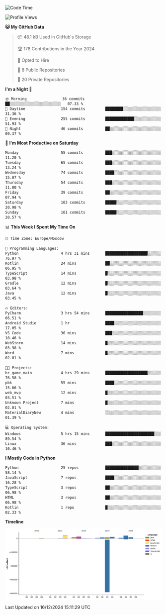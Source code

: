 <!--START_SECTION:waka-->
![Code Time](http://img.shields.io/badge/Code%20Time-566%20hrs%2018%20mins-blue)

![Profile Views](http://img.shields.io/badge/Profile%20Views-3-blue)

**🐱 My GitHub Data** 

> 📦 48.1 kB Used in GitHub's Storage 
 > 
> 🏆 178 Contributions in the Year 2024
 > 
> 💼 Opted to Hire
 > 
> 📜 8 Public Repositories 
 > 
> 🔑 20 Private Repositories 
 > 
**I'm a Night 🦉** 

```text
🌞 Morning                36 commits          ██░░░░░░░░░░░░░░░░░░░░░░░   07.33 % 
🌆 Daytime                154 commits         ████████░░░░░░░░░░░░░░░░░   31.36 % 
🌃 Evening                255 commits         █████████████░░░░░░░░░░░░   51.93 % 
🌙 Night                  46 commits          ██░░░░░░░░░░░░░░░░░░░░░░░   09.37 % 
```
📅 **I'm Most Productive on Saturday** 

```text
Monday                   55 commits          ███░░░░░░░░░░░░░░░░░░░░░░   11.20 % 
Tuesday                  65 commits          ███░░░░░░░░░░░░░░░░░░░░░░   13.24 % 
Wednesday                74 commits          ████░░░░░░░░░░░░░░░░░░░░░   15.07 % 
Thursday                 54 commits          ███░░░░░░░░░░░░░░░░░░░░░░   11.00 % 
Friday                   39 commits          ██░░░░░░░░░░░░░░░░░░░░░░░   07.94 % 
Saturday                 103 commits         █████░░░░░░░░░░░░░░░░░░░░   20.98 % 
Sunday                   101 commits         █████░░░░░░░░░░░░░░░░░░░░   20.57 % 
```


📊 **This Week I Spent My Time On** 

```text
🕑︎ Time Zone: Europe/Moscow

💬 Programming Languages: 
Python                   4 hrs 31 mins       ███████████████████░░░░░░   76.97 % 
Kotlin                   24 mins             ██░░░░░░░░░░░░░░░░░░░░░░░   06.95 % 
TypeScript               14 mins             █░░░░░░░░░░░░░░░░░░░░░░░░   03.98 % 
Gradle                   12 mins             █░░░░░░░░░░░░░░░░░░░░░░░░   03.64 % 
Java                     12 mins             █░░░░░░░░░░░░░░░░░░░░░░░░   03.45 % 

🔥 Editors: 
PyCharm                  3 hrs 54 mins       █████████████████░░░░░░░░   66.51 % 
Android Studio           1 hr                ████░░░░░░░░░░░░░░░░░░░░░   17.05 % 
VS Code                  36 mins             ███░░░░░░░░░░░░░░░░░░░░░░   10.46 % 
WebStorm                 14 mins             █░░░░░░░░░░░░░░░░░░░░░░░░   03.98 % 
Word                     7 mins              █░░░░░░░░░░░░░░░░░░░░░░░░   02.01 % 

🐱‍💻 Projects: 
hr_game_main             4 hrs 29 mins       ███████████████████░░░░░░   76.58 % 
pbk                      55 mins             ████░░░░░░░░░░░░░░░░░░░░░   15.66 % 
web_mvp                  12 mins             █░░░░░░░░░░░░░░░░░░░░░░░░   03.51 % 
Unknown Project          7 mins              █░░░░░░░░░░░░░░░░░░░░░░░░   02.01 % 
MaterialDiaryNew         4 mins              ░░░░░░░░░░░░░░░░░░░░░░░░░   01.39 % 

💻 Operating System: 
Windows                  5 hrs 15 mins       ██████████████████████░░░   89.54 % 
Linux                    36 mins             ███░░░░░░░░░░░░░░░░░░░░░░   10.46 % 
```

**I Mostly Code in Python** 

```text
Python                   25 repos            ███████████████░░░░░░░░░░   58.14 % 
JavaScript               7 repos             ████░░░░░░░░░░░░░░░░░░░░░   16.28 % 
TypeScript               3 repos             ██░░░░░░░░░░░░░░░░░░░░░░░   06.98 % 
HTML                     3 repos             ██░░░░░░░░░░░░░░░░░░░░░░░   06.98 % 
Kotlin                   1 repo              █░░░░░░░░░░░░░░░░░░░░░░░░   02.33 % 
```



**Timeline**

![Lines of Code chart](https://raw.githubusercontent.com/adlemx/adlemx/main/assets/bar_graph.png)


 Last Updated on 16/12/2024 15:11:29 UTC
<!--END_SECTION:waka-->
